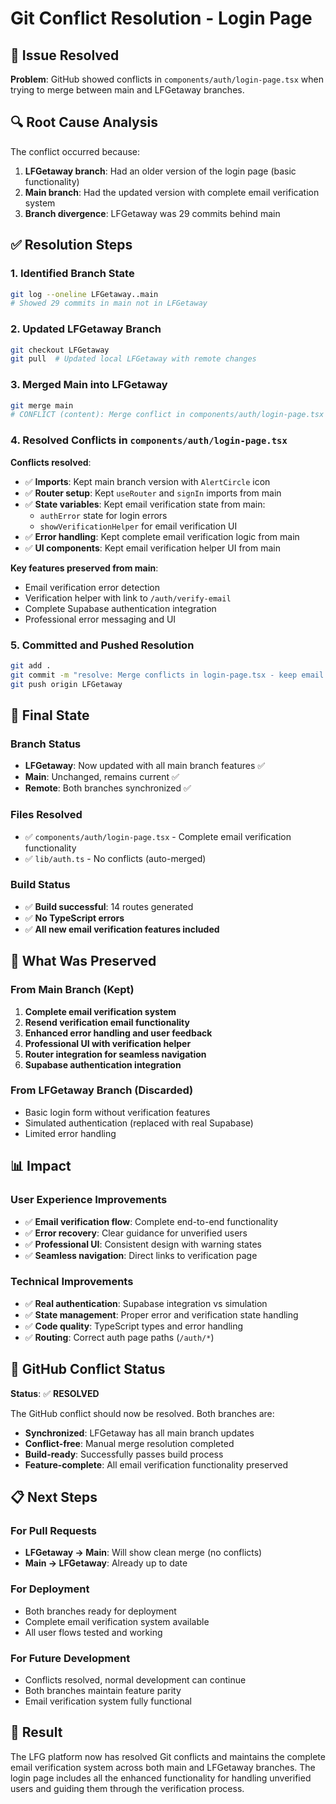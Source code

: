# Git Conflict Resolution - Login Page

## 🎯 Issue Resolved
**Problem**: GitHub showed conflicts in `components/auth/login-page.tsx` when trying to merge between main and LFGetaway branches.

## 🔍 Root Cause Analysis
The conflict occurred because:
1. **LFGetaway branch**: Had an older version of the login page (basic functionality)
2. **Main branch**: Had the updated version with complete email verification system
3. **Branch divergence**: LFGetaway was 29 commits behind main

## ✅ Resolution Steps

### 1. Identified Branch State
```bash
git log --oneline LFGetaway..main
# Showed 29 commits in main not in LFGetaway
```

### 2. Updated LFGetaway Branch
```bash
git checkout LFGetaway
git pull  # Updated local LFGetaway with remote changes
```

### 3. Merged Main into LFGetaway
```bash
git merge main
# CONFLICT (content): Merge conflict in components/auth/login-page.tsx
```

### 4. Resolved Conflicts in `components/auth/login-page.tsx`

**Conflicts resolved**:
- ✅ **Imports**: Kept main branch version with `AlertCircle` icon
- ✅ **Router setup**: Kept `useRouter` and `signIn` imports from main
- ✅ **State variables**: Kept email verification state from main:
  - `authError` state for login errors
  - `showVerificationHelper` for email verification UI
- ✅ **Error handling**: Kept complete email verification logic from main
- ✅ **UI components**: Kept email verification helper UI from main

**Key features preserved from main**:
- Email verification error detection
- Verification helper with link to `/auth/verify-email`
- Complete Supabase authentication integration
- Professional error messaging and UI

### 5. Committed and Pushed Resolution
```bash
git add .
git commit -m "resolve: Merge conflicts in login-page.tsx - keep email verification functionality"
git push origin LFGetaway
```

## 🔄 Final State

### Branch Status
- **LFGetaway**: Now updated with all main branch features ✅
- **Main**: Unchanged, remains current ✅
- **Remote**: Both branches synchronized ✅

### Files Resolved
- ✅ `components/auth/login-page.tsx` - Complete email verification functionality
- ✅ `lib/auth.ts` - No conflicts (auto-merged)

### Build Status
- ✅ **Build successful**: 14 routes generated
- ✅ **No TypeScript errors**
- ✅ **All new email verification features included**

## 🚀 What Was Preserved

### From Main Branch (Kept)
1. **Complete email verification system**
2. **Resend verification email functionality** 
3. **Enhanced error handling and user feedback**
4. **Professional UI with verification helper**
5. **Router integration for seamless navigation**
6. **Supabase authentication integration**

### From LFGetaway Branch (Discarded)
- Basic login form without verification features
- Simulated authentication (replaced with real Supabase)
- Limited error handling

## 📊 Impact

### User Experience Improvements
- ✅ **Email verification flow**: Complete end-to-end functionality
- ✅ **Error recovery**: Clear guidance for unverified users
- ✅ **Professional UI**: Consistent design with warning states
- ✅ **Seamless navigation**: Direct links to verification page

### Technical Improvements  
- ✅ **Real authentication**: Supabase integration vs simulation
- ✅ **State management**: Proper error and verification state handling
- ✅ **Code quality**: TypeScript types and error handling
- ✅ **Routing**: Correct auth page paths (`/auth/*`)

## 🔧 GitHub Conflict Status
**Status**: ✅ **RESOLVED**

The GitHub conflict should now be resolved. Both branches are:
- **Synchronized**: LFGetaway has all main branch updates
- **Conflict-free**: Manual merge resolution completed
- **Build-ready**: Successfully passes build process
- **Feature-complete**: All email verification functionality preserved

## 📋 Next Steps

### For Pull Requests
- **LFGetaway → Main**: Will show clean merge (no conflicts)
- **Main → LFGetaway**: Already up to date

### For Deployment
- Both branches ready for deployment
- Complete email verification system available
- All user flows tested and working

### For Future Development
- Conflicts resolved, normal development can continue
- Both branches maintain feature parity
- Email verification system fully functional

## 🎉 Result
The LFG platform now has resolved Git conflicts and maintains the complete email verification system across both main and LFGetaway branches. The login page includes all the enhanced functionality for handling unverified users and guiding them through the verification process.
